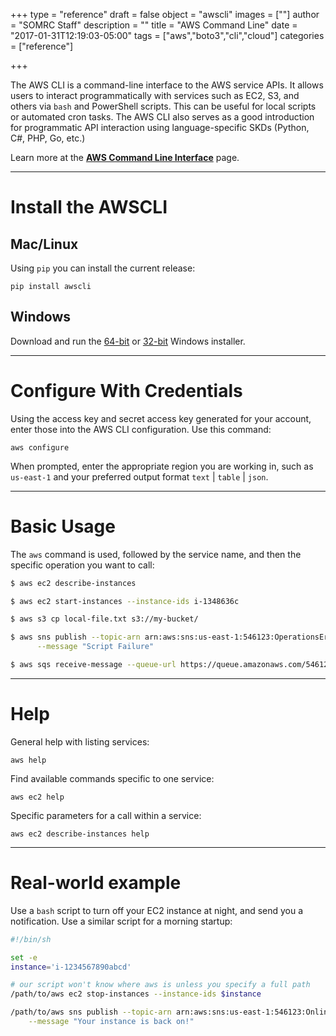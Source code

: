 +++
type = "reference"
draft = false
object = "awscli"
images = [""]
author = "SOMRC Staff"
description = ""
title = "AWS Command Line"
date = "2017-01-31T12:19:03-05:00"
tags = ["aws","boto3","cli","cloud"]
categories = ["reference"]

+++

<p class=lead>The AWS CLI is a command-line interface to the AWS service APIs. It allows users to interact programmatically with services such as EC2, S3, and others via <code>bash</code> and PowerShell scripts. 
This can be useful for local scripts or automated cron tasks. The AWS CLI also serves as a good introduction for programmatic API interaction using language-specific SKDs (Python, C#, PHP, Go, etc.)</p>

<p class=lead>Learn more at the <a href="https://aws.amazon.com/cli/" target="_new"><b>AWS Command Line Interface</b></a> page.</p>

- - - 

# Install the AWSCLI


## Mac/Linux

Using `pip` you can install the current release:

```pip install awscli```


## Windows

Download and run the <a href="https://s3.amazonaws.com/aws-cli/AWSCLI64.msi">64-bit</a> or <a href="https://s3.amazonaws.com/aws-cli/AWSCLI32.msi">32-bit</a> Windows installer.

- - -

# Configure With Credentials

Using the access key and secret access key generated for your account, enter those into the AWS CLI configuration. Use this command:

```aws configure```

When prompted, enter the appropriate region you are working in, such as `us-east-1` and your preferred output format `text` | `table` | `json`.


- - -

# Basic Usage

The `aws` command is used, followed by the service name, and then the specific operation you want to call:

```bash
$ aws ec2 describe-instances

$ aws ec2 start-instances --instance-ids i-1348636c

$ aws s3 cp local-file.txt s3://my-bucket/

$ aws sns publish --topic-arn arn:aws:sns:us-east-1:546123:OperationsError \
      --message "Script Failure"

$ aws sqs receive-message --queue-url https://queue.amazonaws.com/546123/Test
```

- - -

# Help

General help with listing services:

```aws help```

Find available commands specific to one service:

```aws ec2 help```

Specific parameters for a call within a service:

```aws ec2 describe-instances help```

- - - 

# Real-world example

Use a `bash` script to turn off your EC2 instance at night, and send you a notification. Use a similar script for a morning startup:

```bash
#!/bin/sh

set -e
instance='i-1234567890abcd'

# our script won't know where aws is unless you specify a full path
/path/to/aws ec2 stop-instances --instance-ids $instance

/path/to/aws sns publish --topic-arn arn:aws:sns:us-east-1:546123:OnlineNotifications \
    --message "Your instance is back on!"

```



